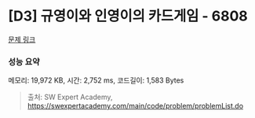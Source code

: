 # [D3] 규영이와 인영이의 카드게임 - 6808 

[문제 링크](https://swexpertacademy.com/main/code/problem/problemDetail.do?contestProbId=AWgv9va6HnkDFAW0) 

### 성능 요약

메모리: 19,972 KB, 시간: 2,752 ms, 코드길이: 1,583 Bytes



> 출처: SW Expert Academy, https://swexpertacademy.com/main/code/problem/problemList.do